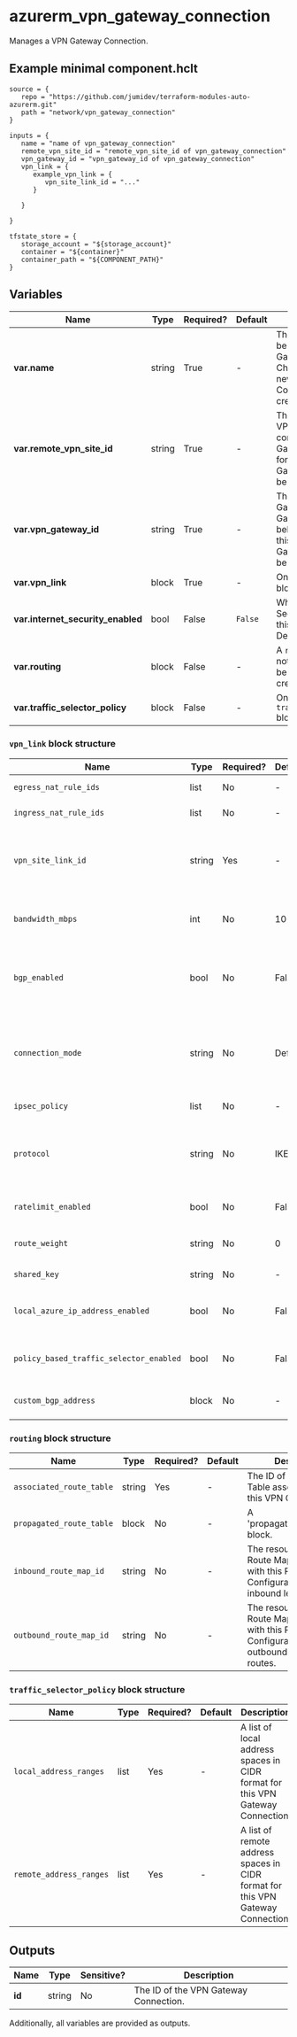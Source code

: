 # azurerm_vpn_gateway_connection

Manages a VPN Gateway Connection.

## Example minimal component.hclt

```hcl
source = {
   repo = "https://github.com/jumidev/terraform-modules-auto-azurerm.git" 
   path = "network/vpn_gateway_connection" 
}

inputs = {
   name = "name of vpn_gateway_connection" 
   remote_vpn_site_id = "remote_vpn_site_id of vpn_gateway_connection" 
   vpn_gateway_id = "vpn_gateway_id of vpn_gateway_connection" 
   vpn_link = {
      example_vpn_link = {
         vpn_site_link_id = "..."   
      }
  
   }
 
}

tfstate_store = {
   storage_account = "${storage_account}" 
   container = "${container}" 
   container_path = "${COMPONENT_PATH}" 
}

```

## Variables

| Name | Type | Required? |  Default  |  Description |
| ---- | ---- | --------- |  ----------- | ----------- |
| **var.name** | string | True | -  |  The name which should be used for this VPN Gateway Connection. Changing this forces a new VPN Gateway Connection to be created. | 
| **var.remote_vpn_site_id** | string | True | -  |  The ID of the remote VPN Site, which will connect to the VPN Gateway. Changing this forces a new VPN Gateway Connection to be created. | 
| **var.vpn_gateway_id** | string | True | -  |  The ID of the VPN Gateway that this VPN Gateway Connection belongs to. Changing this forces a new VPN Gateway Connection to be created. | 
| **var.vpn_link** | block | True | -  |  One or more `vpn_link` blocks. | 
| **var.internet_security_enabled** | bool | False | `False`  |  Whether Internet Security is enabled for this VPN Connection. Defaults to `false`. | 
| **var.routing** | block | False | -  |  A `routing` block. If this is not specified, there will be a default route table created implicitly. | 
| **var.traffic_selector_policy** | block | False | -  |  One or more `traffic_selector_policy` blocks. | 

### `vpn_link` block structure

| Name | Type | Required? | Default | Description |
| ---- | ---- | --------- | ------- | ----------- |
| `egress_nat_rule_ids` | list | No | - | A list of the egress NAT Rule Ids. |
| `ingress_nat_rule_ids` | list | No | - | A list of the ingress NAT Rule Ids. |
| `vpn_site_link_id` | string | Yes | - | The ID of the connected VPN Site Link. Changing this forces a new VPN Gateway Connection to be created. |
| `bandwidth_mbps` | int | No | 10 | The expected connection bandwidth in MBPS. Defaults to '10'. |
| `bgp_enabled` | bool | No | False | Should the BGP be enabled? Defaults to 'false'. Changing this forces a new VPN Gateway Connection to be created. |
| `connection_mode` | string | No | Default | The connection mode of this VPN Link. Possible values are 'Default', 'InitiatorOnly' and 'ResponderOnly'. Defaults to 'Default'. |
| `ipsec_policy` | list | No | - | One or more 'ipsec_policy' blocks. |
| `protocol` | string | No | IKEv2 | The protocol used for this VPN Link Connection. Possible values are 'IKEv1' and 'IKEv2'. Defaults to 'IKEv2'. |
| `ratelimit_enabled` | bool | No | False | Should the rate limit be enabled? Defaults to 'false'. |
| `route_weight` | string | No | 0 | Routing weight for this VPN Link Connection. Defaults to '0'. |
| `shared_key` | string | No | - | SharedKey for this VPN Link Connection. |
| `local_azure_ip_address_enabled` | bool | No | False | Whether to use local Azure IP to initiate connection? Defaults to 'false'. |
| `policy_based_traffic_selector_enabled` | bool | No | False | Whether to enable policy-based traffic selectors? Defaults to 'false'. |
| `custom_bgp_address` | block | No | - | One or more 'custom_bgp_address' blocks. |

### `routing` block structure

| Name | Type | Required? | Default | Description |
| ---- | ---- | --------- | ------- | ----------- |
| `associated_route_table` | string | Yes | - | The ID of the Route Table associated with this VPN Connection. |
| `propagated_route_table` | block | No | - | A 'propagated_route_table' block. |
| `inbound_route_map_id` | string | No | - | The resource ID of the Route Map associated with this Routing Configuration for inbound learned routes. |
| `outbound_route_map_id` | string | No | - | The resource ID of the Route Map associated with this Routing Configuration for outbound advertised routes. |

### `traffic_selector_policy` block structure

| Name | Type | Required? | Default | Description |
| ---- | ---- | --------- | ------- | ----------- |
| `local_address_ranges` | list | Yes | - | A list of local address spaces in CIDR format for this VPN Gateway Connection. |
| `remote_address_ranges` | list | Yes | - | A list of remote address spaces in CIDR format for this VPN Gateway Connection. |



## Outputs

| Name | Type | Sensitive? | Description |
| ---- | ---- | --------- | --------- |
| **id** | string | No  | The ID of the VPN Gateway Connection. | 

Additionally, all variables are provided as outputs.
